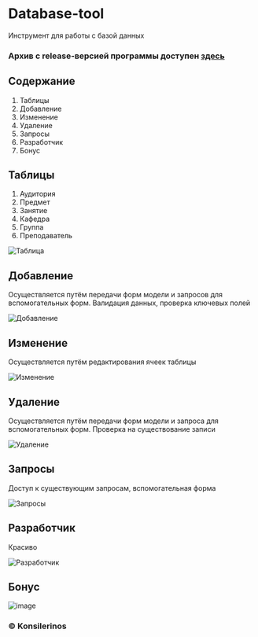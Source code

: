 # Database-tool

Инструмент для работы с базой данных

### Архив с release-версией программы доступен [**здесь**](https://github.com/konsilerinos/Database-tool/blob/main/Release.rar)

## Содержание

1. Таблицы
2. Добавление
3. Изменение
4. Удаление
5. Запросы
6. Разработчик
7. Бонус

## Таблицы

1. Аудитория
2. Предмет
3. Занятие
4. Кафедра
5. Группа
6. Преподаватель

![Таблица](https://user-images.githubusercontent.com/78896451/144726958-2024f15c-f104-4e93-8d40-1dba3c6bda59.png)

## Добавление

Осуществляется путём передачи форм модели и запросов для вспомогательных форм. Валидация данных, проверка ключевых полей

![Добавление](https://user-images.githubusercontent.com/78896451/144726965-762a4924-c64c-4c34-9b01-06946682bb0c.png)

## Изменение

Осуществляется путём редактирования ячеек таблицы

![Изменение](https://user-images.githubusercontent.com/78896451/144727000-09da1916-9098-4e43-98a9-c7948e393892.png)

## Удаление

Осуществляется путём передачи форм модели и запроса для вспомогательных форм. Проверка на существование записи

![Удаление](https://user-images.githubusercontent.com/78896451/144727028-206426d6-e86f-4a0f-9b91-f2098b56d0e5.png)

## Запросы

Доступ к существующим запросам, вспомогательная форма

![Запросы](https://user-images.githubusercontent.com/78896451/144727038-4c511a9f-ddec-4227-b91b-ae1e07d500c8.png)

## Разработчик

Красиво

![Разработчик](https://user-images.githubusercontent.com/78896451/144727051-256b984e-269f-4908-9a82-511d317fe31e.png)

## Бонус

![image](https://user-images.githubusercontent.com/78896451/144727748-9818016f-afdb-4b60-83fc-1948a0678468.png)

### ©️ Konsilerinos
